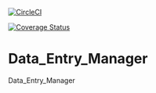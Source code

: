 [![CircleCI](https://dl.circleci.com/status-badge/img/gh/Philipotieno/Data_Entry_Manager/tree/main.svg?style=svg)](https://dl.circleci.com/status-badge/redirect/gh/Philipotieno/Data_Entry_Manager/tree/main)

[![Coverage Status](https://coveralls.io/repos/github/Philipotieno/Data_Entry_Manager/badge.svg?branch=main)](https://coveralls.io/github/Philipotieno/Data_Entry_Manager?branch=main)

# Data_Entry_Manager
Data_Entry_Manager

